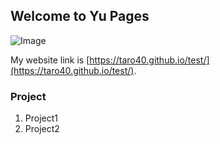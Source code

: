 ## Welcome to Yu Pages

![Image](https://nationalpostcom.files.wordpress.com/2019/11/baby-yoda.jpg)

My website link is [https://taro40.github.io/test/](https://taro40.github.io/test/).

### Project

1. Project1
2. Project2

